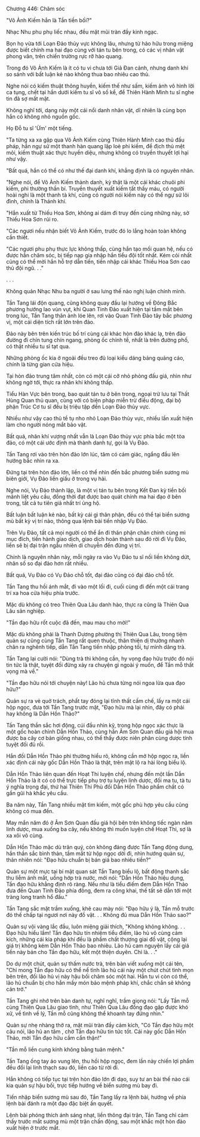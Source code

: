 




Chương 446: Chăm sóc


"Vô Ảnh Kiếm hẳn là Tần tiền bối?"

Nhạc Nhu phu phụ liếc nhau, đều mặt mũi tràn đầy kinh ngạc.

Bọn họ vừa tới Loạn Đảo thủy vực không lâu, nhưng từ hảo hữu trong miệng được biết chính ma hai đạo cùng với tán tu bên trong, có các vị nhân vật phong vân, trên chiến trường rực rỡ hào quang.

Trong đó Vô Ảnh Kiếm là ít có tu vi chưa tới Giả Đan cảnh, nhưng danh khí so sánh với bất luận kẻ nào không thua bao nhiêu cao thủ.

Nghe nói có kiếm thuật thông huyền, kiếm thế như sấm, kiếm ảnh vô hình lời ca tụng, chết tại hắn dưới kiếm tu sĩ vô số kể, để Thiên Hành Minh tu sĩ nghe tin đã sợ mất mật.

Không nghĩ tới, dạng này một cái nổi danh nhân vật, dĩ nhiên là cùng bọn hắn có không nhỏ nguồn gốc.

Họ Đỗ tu sĩ 'Ừm' một tiếng.

"Ta từng xa xa gặp qua Vô Ảnh Kiếm cùng Thiên Hành Minh cao thủ đấu pháp, hắn ngự sử một thanh hàn quang lập loè phi kiếm, để địch thủ mệt mỏi, kiếm thuật xác thực huyền diệu, nhưng không có truyền thuyết lợi hại như vậy.

"Bất quá, hắn có thể có như thế đại danh khí, khẳng định là có nguyên nhân.

"Nghe nói, để Vô Ảnh Kiếm thành danh, kỳ thật là một cái khác chuôi phi kiếm, phi thường thần bí. Truyền thuyết xuất kiếm tất thấy máu, có người hoài nghi là một thanh tà khí, cũng có người nói kiếm này có thể ngự sử lôi đình, chính là Thánh khí.

"Hắn xuất từ Thiếu Hoa Sơn, không ai dám đi truy đến cùng những này, sờ Thiếu Hoa Sơn rủi ro.

"Các ngươi nếu nhận biết Vô Ảnh Kiếm, trước đó lo lắng hoàn toàn không cần thiết.

"Các ngươi phu phụ thực lực không thấp, cùng hắn tạo mối quan hệ, nếu có được hắn chăm sóc, bị tiếp nạp gia nhập hắn tiểu đội tốt nhất. Kém cỏi nhất cũng có thể mời hắn hỗ trợ dẫn tiến, tiến nhập cái khác Thiếu Hoa Sơn cao thủ đội ngũ. . ."

. . .

Không quản Nhạc Nhu ba người ở sau lưng thế nào nghị luận chính mình.

Tần Tang lái độn quang, cũng không quay đầu lại hướng về Đông Bắc phương hướng lao vùn vụt, khi Quan Tinh Đảo xuất hiện tại tầm mắt bên trong lúc, Tần Tang thân ảnh lóe lên, rơi vào Quan Tinh Đảo tây bắc phương vị, một cái diện tích rất lớn trên đảo.

Đảo này bên trên kiến trúc bố trí cùng cái khác hòn đảo khác lạ, trên đảo đường đi chín tung chín ngang, phòng ốc chỉnh tề, nhất là trên đường phố, có thật nhiều tu sĩ tạt qua.

Những phòng ốc kia ở ngoài đều treo đủ loại kiểu dáng bảng quảng cáo, chính là từng gian cửa hiệu.

Tại hòn đảo trung tâm nhất, còn có một cái cỡ nhỏ phòng đấu giá, nhìn như không ngờ tới, thực ra nhân khí không thấp.

Tiểu Hàn Vực bên trong, bao quát tán tu ở bên trong, ngoại trừ lưu tại Thất Hùng Quan thủ quan, cùng với có biện pháp miễn trừ điều động, đại bộ phận Trúc Cơ tu sĩ đều bị triệu tập đến Loạn Đảo thủy vực.

Nhiều như vậy cao thủ tề tụ nho nhỏ Loạn Đảo thủy vực, nhiều lần xuất hiện làm cho người nóng mắt bảo vật.

Bất quá, nhân khí vượng nhất vẫn là Loạn Đảo thủy vực phía bắc một tòa đảo, có một cái ước định mà thành danh tự, gọi là Vụ Đảo.

Tần Tang rơi vào trên hòn đảo lớn lúc, tâm có cảm giác, ngẩng đầu lên hướng bắc nhìn ra xa.

Đứng tại trên hòn đảo lớn, liền có thể nhìn đến bắc phương biển sương mù biên giới, Vụ Đảo liền giấu ở trong vụ hải.

Nghe nói, Vụ Đảo thành lập, là một vị tán tu bên trong Kết Đan kỳ tiền bối mãnh liệt yêu cầu, đồng thời đạt được bao quát chính ma hai đạo ở bên trong, tất cả tu tiên giả nhất trí ủng hộ.

Bất luận bất luận kẻ nào, bất kỳ cái gì thân phận, đều có thể tại biển sương mù bất kỳ vị trí nào, thông qua lệnh bài tiến nhập Vụ Đảo.

Trên Vụ Đảo, tất cả mọi người có thể ẩn đi thân phận chân chính cùng mì mục đích, tiến hành giao dịch, giao dịch hoàn thành sau đó rời đi Vụ Đảo, liền sẽ bị đại trận ngẫu nhiên di chuyễn đến đừng vị trí.

Chính là nguyên nhân này, mỗi ngày ra vào Vụ Đảo tu sĩ nối liền không dứt, nhân số so đại đảo hơn rất nhiều.

Bất quá, Vụ Đảo có Vụ Đảo chỗ tốt, đại đảo cũng có đại đảo chỗ tốt.

Tần Tang thu hồi ánh mắt, đi vào một lối đi, cuối cùng đi đến một cái trang trí xa hoa cửa hiệu phía trước.

Mặc dù không có treo Thiên Qua Lâu danh hào, thực ra cũng là Thiên Qua Lâu sản nghiệp.

"Tần đạo hữu rốt cuộc đã đến, mau mau cho mời!"

Mặc dù không phải là Thanh Dương phường thị Thiên Qua Lâu, trong tiệm quản sự cũng cùng Tần Tang rất quen thuộc, thân thiện dị thường nhanh chân ra nghênh tiếp, dẫn Tần Tang tiến nhập phòng tối, tự mình dâng trà.

Tần Tang lại cười nói: "Dùng trà thì không cần, hy vọng đạo hữu trước đó nói tin tức là thật, tuyệt đối đừng xảy ra chuyện gì ngoài ý muốn, để Tần mỗ thất vọng mà về."

"Tần đạo hữu nói tới chuyện này! Lão hủ chưa từng nói ngoa lừa qua đạo hữu?"

Quản sự ra vẻ quở trách, phất tay đóng lại tĩnh thất cấm chế, lấy ra một cái hộp ngọc, đưa tới Tần Tang trước mặt, "Đạo hữu mà lại nhìn, đây có phải hay không là Dẫn Hồn Thảo?"

Tần Tang thần sắc hơi động, cúi đầu nhìn kỹ, trong hộp ngọc xác thực là một gốc hoàn chỉnh Dẫn Hồn Thảo, cùng hắn Âm Sơn Quan đấu giá hội mua được ba cây cơ bản giống nhau, có thể thấy được niên phân cùng dược tính tuyệt đối đủ rồi.

Hắn đối Dẫn Hồn Thảo phi thường hiểu rõ, không cần mở hộp ngọc ra, liền xác định cái này gốc Dẫn Hồn Thảo là thật, trên mặt lộ ra hài lòng biểu lộ.

Dẫn Hồn Thảo liên quan đến Hoạt Thi luyện chế, nhưng đến một lần Dẫn Hồn Thảo là ít có có thể trực tiếp phụ trợ tu luyện linh dược, đối ma tu, tà tu ý nghĩa trọng đại, thứ hai Thiên Thi Phù đối Dẫn Hồn Thảo phẩm chất có gần gũi hà khắc yêu cầu.

Ba năm này, Tần Tang nhiều mặt tìm kiếm, một gốc phù hợp yêu cầu cũng không có mua đến.

May mắn năm đó ở Âm Sơn Quan đấu giá hội bên trên không tiếc ngàn năm linh dược, mua xuống ba cây, nếu không thì muốn luyện chế Hoạt Thi, sợ là xa xôi vô cùng.

Dẫn Hồn Thảo mặc dù trân quý, còn không đáng được Tần Tang động dung, hắn thần sắc bình thản, tầm mắt từ hộp ngọc dời đi, nhìn hướng quản sự, thản nhiên nói: "Đạo hữu chuẩn bị bán giá bao nhiêu tiền?"

Quản sự một mực tại bí mật quan sát Tần Tang biểu lộ, bất động thanh sắc thu liễm ánh mắt, uống hớp trà nước, mới nói: "Dẫn Hồn Thảo hiệu dụng, Tần đạo hữu khẳng định rõ ràng. Nếu như là tiểu điếm đem Dẫn Hồn Thảo đưa đến Quan Tinh Đảo phía đông, đem ra công khai, thế tất sẽ dẫn tới một tràng long tranh hổ đấu."

Tần Tang sắc mặt trầm xuống, khẽ cau mày nói: "Đạo hữu ý là, Tần mỗ trước đó thế chấp tại ngươi nơi này đồ vật. . . Không đủ mua Dẫn Hồn Thảo sao?"

Quản sự vội vàng lắc đầu, luôn miệng giải thích, "Không không không. . . Đạo hữu hiểu lầm! Tần đạo hữu tín nhiệm tiểu điếm, lão hủ vô cùng cảm kích, những cái kia pháp khí đều là phẩm chất thượng giai đồ vật, cộng lại giá trị không kém Dẫn Hồn Thảo bao nhiêu. Lão hủ cam nguyện lấy cái giá tiền này bán cho Tần đạo hữu, kết một thiện duyên. Chỉ là. . ."

Do dự một chút, quản sự thấm nước trà, trên bàn viết xuống một cái tên, "Chỉ mong Tần đạo hữu có thể nể tình lão hủ cái này một chút chút tình mọn bên trên, đối lão hủ vị này hậu bối chăm sóc một hai. Hắn tu vi còn có thể, lão hủ chuẩn bị cho hắn mấy món bảo mệnh pháp khí, chắc chắn sẽ không cản trở."

Tần Tang ghi nhớ trên bàn danh tự, nghĩ nghĩ, trầm giọng nói: "Lấy Tần mỗ cùng Thiên Qua Lâu giao tình, như Thiên Qua Lâu đồng đạo gặp được khó xử, về tình về lý, Tần mỗ cũng không thể khoanh tay đứng nhìn."

Quản sự nhẹ nhàng thở ra, mặt mũi tràn đầy cảm kích, "Có Tần đạo hữu một câu nói, lão hủ an tâm , chờ Tần đạo hữu tin tức tốt. Cái này gốc Dẫn Hồn Thảo, mời Tần đạo hữu cầm cẩn thận!"

"Tần mỗ liền cung kính không bằng tuân mệnh."

Tần Tang ống tay áo vung lên, thu hồi hộp ngọc, đem lần này chiến lợi phẩm đều đổi lại linh thạch sau đó, liền cáo từ rời đi.

Hắn không có tiếp tục tại trên hòn đảo lớn đi dạo, suy tư an bài thế nào cái kia quản sự hậu bối, trực tiếp hướng về biển sương mù bay đi.

Tiến nhập biển sương mù sau đó, Tần Tang lấy ra lệnh bài, hướng về phía lệnh bài đánh ra một đạo đặc biệt ấn quyết.

Lệnh bài phóng thích ánh sáng nhạt, liền thông đại trận, Tần Tang chỉ cảm thấy trước mắt sương mù một trận chấn động, sau một khắc một hòn đảo xuất hiện ở trước mắt.





